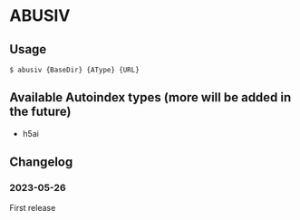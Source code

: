 # ABUSIV

## Usage

```$ abusiv {BaseDir} {AType} {URL}```

## Available Autoindex types (more will be added in the future)

- h5ai

## Changelog

### 2023-05-26

First release
